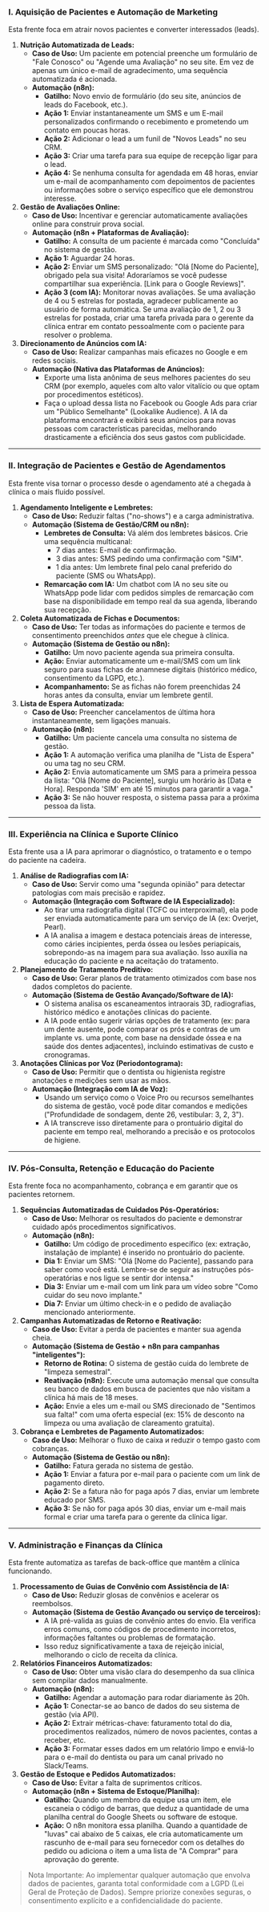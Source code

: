 ### I. Aquisição de Pacientes e Automação de Marketing

Esta frente foca em atrair novos pacientes e converter interessados (leads).

1. **Nutrição Automatizada de Leads:**
    - **Caso de Uso:** Um paciente em potencial preenche um formulário de "Fale Conosco" ou "Agende uma Avaliação" no seu site. Em vez de apenas um único e-mail de agradecimento, uma sequência automatizada é acionada.
    - **Automação (n8n):**
        - **Gatilho:** Novo envio de formulário (do seu site, anúncios de leads do Facebook, etc.).
        - **Ação 1:** Enviar instantaneamente um SMS e um E-mail personalizados confirmando o recebimento e prometendo um contato em poucas horas.
        - **Ação 2:** Adicionar o lead a um funil de "Novos Leads" no seu CRM.
        - **Ação 3:** Criar uma tarefa para sua equipe de recepção ligar para o lead.
        - **Ação 4:** Se nenhuma consulta for agendada em 48 horas, enviar um e-mail de acompanhamento com depoimentos de pacientes ou informações sobre o serviço específico que ele demonstrou interesse.
2. **Gestão de Avaliações Online:**
    - **Caso de Uso:** Incentivar e gerenciar automaticamente avaliações online para construir prova social.
    - **Automação (n8n + Plataformas de Avaliação):**
        - **Gatilho:** A consulta de um paciente é marcada como "Concluída" no sistema de gestão.
        - **Ação 1:** Aguardar 24 horas.
        - **Ação 2:** Enviar um SMS personalizado: "Olá [Nome do Paciente], obrigado pela sua visita! Adoraríamos se você pudesse compartilhar sua experiência. [Link para o Google Reviews]".
        - **Ação 3 (com IA):** Monitorar novas avaliações. Se uma avaliação de 4 ou 5 estrelas for postada, agradecer publicamente ao usuário de forma automática. Se uma avaliação de 1, 2 ou 3 estrelas for postada, criar uma tarefa privada para o gerente da clínica entrar em contato pessoalmente com o paciente para resolver o problema.
3. **Direcionamento de Anúncios com IA:**
    - **Caso de Uso:** Realizar campanhas mais eficazes no Google e em redes sociais.
    - **Automação (Nativa das Plataformas de Anúncios):**
        - Exporte uma lista anônima de seus melhores pacientes do seu CRM (por exemplo, aqueles com alto valor vitalício ou que optam por procedimentos estéticos).
        - Faça o upload dessa lista no Facebook ou Google Ads para criar um "Público Semelhante" (Lookalike Audience). A IA da plataforma encontrará e exibirá seus anúncios para novas pessoas com características parecidas, melhorando drasticamente a eficiência dos seus gastos com publicidade.

---

### II. Integração de Pacientes e Gestão de Agendamentos

Esta frente visa tornar o processo desde o agendamento até a chegada à clínica o mais fluido possível.

1. **Agendamento Inteligente e Lembretes:**
    - **Caso de Uso:** Reduzir faltas ("no-shows") e a carga administrativa.
    - **Automação (Sistema de Gestão/CRM ou n8n):**
        - **Lembretes de Consulta:** Vá além dos lembretes básicos. Crie uma sequência multicanal:
            - 7 dias antes: E-mail de confirmação.
            - 3 dias antes: SMS pedindo uma confirmação com "SIM".
            - 1 dia antes: Um lembrete final pelo canal preferido do paciente (SMS ou WhatsApp).
        - **Remarcação com IA:** Um chatbot com IA no seu site ou WhatsApp pode lidar com pedidos simples de remarcação com base na disponibilidade em tempo real da sua agenda, liberando sua recepção.
2. **Coleta Automatizada de Fichas e Documentos:**
    - **Caso de Uso:** Ter todas as informações do paciente e termos de consentimento preenchidos *antes* que ele chegue à clínica.
    - **Automação (Sistema de Gestão ou n8n):**
        - **Gatilho:** Um novo paciente agenda sua primeira consulta.
        - **Ação:** Enviar automaticamente um e-mail/SMS com um link seguro para suas fichas de anamnese digitais (histórico médico, consentimento da LGPD, etc.).
        - **Acompanhamento:** Se as fichas não forem preenchidas 24 horas antes da consulta, enviar um lembrete gentil.
3. **Lista de Espera Automatizada:**
    - **Caso de Uso:** Preencher cancelamentos de última hora instantaneamente, sem ligações manuais.
    - **Automação (n8n):**
        - **Gatilho:** Um paciente cancela uma consulta no sistema de gestão.
        - **Ação 1:** A automação verifica uma planilha de "Lista de Espera" ou uma tag no seu CRM.
        - **Ação 2:** Envia automaticamente um SMS para a primeira pessoa da lista: "Olá [Nome do Paciente], surgiu um horário às [Data e Hora]. Responda 'SIM' em até 15 minutos para garantir a vaga."
        - **Ação 3:** Se não houver resposta, o sistema passa para a próxima pessoa da lista.

---

### III. Experiência na Clínica e Suporte Clínico

Esta frente usa a IA para aprimorar o diagnóstico, o tratamento e o tempo do paciente na cadeira.

1. **Análise de Radiografias com IA:**
    - **Caso de Uso:** Servir como uma "segunda opinião" para detectar patologias com mais precisão e rapidez.
    - **Automação (Integração com Software de IA Especializado):**
        - Ao tirar uma radiografia digital (TCFC ou interproximal), ela pode ser enviada automaticamente para um serviço de IA (ex: Overjet, Pearl).
        - A IA analisa a imagem e destaca potenciais áreas de interesse, como cáries incipientes, perda óssea ou lesões periapicais, sobrepondo-as na imagem para sua avaliação. Isso auxilia na educação do paciente e na aceitação do tratamento.
2. **Planejamento de Tratamento Preditivo:**
    - **Caso de Uso:** Gerar planos de tratamento otimizados com base nos dados completos do paciente.
    - **Automação (Sistema de Gestão Avançado/Software de IA):**
        - O sistema analisa os escaneamentos intraorais 3D, radiografias, histórico médico e anotações clínicas do paciente.
        - A IA pode então sugerir várias opções de tratamento (ex: para um dente ausente, pode comparar os prós e contras de um implante vs. uma ponte, com base na densidade óssea e na saúde dos dentes adjacentes), incluindo estimativas de custo e cronogramas.
3. **Anotações Clínicas por Voz (Periodontograma):**
    - **Caso de Uso:** Permitir que o dentista ou higienista registre anotações e medições sem usar as mãos.
    - **Automação (Integração com IA de Voz):**
        - Usando um serviço como o Voice Pro ou recursos semelhantes do sistema de gestão, você pode ditar comandos e medições ("Profundidade de sondagem, dente 26, vestibular: 3, 2, 3").
        - A IA transcreve isso diretamente para o prontuário digital do paciente em tempo real, melhorando a precisão e os protocolos de higiene.

---

### IV. Pós-Consulta, Retenção e Educação do Paciente

Esta frente foca no acompanhamento, cobrança e em garantir que os pacientes retornem.

1. **Sequências Automatizadas de Cuidados Pós-Operatórios:**
    - **Caso de Uso:** Melhorar os resultados do paciente e demonstrar cuidado após procedimentos significativos.
    - **Automação (n8n):**
        - **Gatilho:** Um código de procedimento específico (ex: extração, instalação de implante) é inserido no prontuário do paciente.
        - **Dia 1:** Enviar um SMS: "Olá [Nome do Paciente], passando para saber como você está. Lembre-se de seguir as instruções pós-operatórias e nos ligue se sentir dor intensa."
        - **Dia 3:** Enviar um e-mail com um link para um vídeo sobre "Como cuidar do seu novo implante."
        - **Dia 7:** Enviar um último check-in e o pedido de avaliação mencionado anteriormente.
2. **Campanhas Automatizadas de Retorno e Reativação:**
    - **Caso de Uso:** Evitar a perda de pacientes e manter sua agenda cheia.
    - **Automação (Sistema de Gestão + n8n para campanhas "inteligentes"):**
        - **Retorno de Rotina:** O sistema de gestão cuida do lembrete de "limpeza semestral".
        - **Reativação (n8n):** Execute uma automação mensal que consulta seu banco de dados em busca de pacientes que não visitam a clínica há mais de 18 meses.
        - **Ação:** Envie a eles um e-mail ou SMS direcionado de "Sentimos sua falta!" com uma oferta especial (ex: 15% de desconto na limpeza ou uma avaliação de clareamento gratuita).
3. **Cobrança e Lembretes de Pagamento Automatizados:**
    - **Caso de Uso:** Melhorar o fluxo de caixa и reduzir o tempo gasto com cobranças.
    - **Automação (Sistema de Gestão ou n8n):**
        - **Gatilho:** Fatura gerada no sistema de gestão.
        - **Ação 1:** Enviar a fatura por e-mail para o paciente com um link de pagamento direto.
        - **Ação 2:** Se a fatura não for paga após 7 dias, enviar um lembrete educado por SMS.
        - **Ação 3:** Se não for paga após 30 dias, enviar um e-mail mais formal e criar uma tarefa para o gerente da clínica ligar.

---

### V. Administração e Finanças da Clínica

Esta frente automatiza as tarefas de back-office que mantêm a clínica funcionando.

1. **Processamento de Guias de Convênio com Assistência de IA:**
    - **Caso de Uso:** Reduzir glosas de convênios e acelerar os reembolsos.
    - **Automação (Sistema de Gestão Avançado ou serviço de terceiros):**
        - A IA pré-valida as guias de convênio antes do envio. Ela verifica erros comuns, como códigos de procedimento incorretos, informações faltantes ou problemas de formatação.
        - Isso reduz significativamente a taxa de rejeição inicial, melhorando o ciclo de receita da clínica.
2. **Relatórios Financeiros Automatizados:**
    - **Caso de Uso:** Obter uma visão clara do desempenho da sua clínica sem compilar dados manualmente.
    - **Automação (n8n):**
        - **Gatilho:** Agendar a automação para rodar diariamente às 20h.
        - **Ação 1:** Conectar-se ao banco de dados do seu sistema de gestão (via API).
        - **Ação 2:** Extrair métricas-chave: faturamento total do dia, procedimentos realizados, número de novos pacientes, contas a receber, etc.
        - **Ação 3:** Formatar esses dados em um relatório limpo e enviá-lo para o e-mail do dentista ou para um canal privado no Slack/Teams.
3. **Gestão de Estoque e Pedidos Automatizados:**
    - **Caso de Uso:** Evitar a falta de suprimentos críticos.
    - **Automação (n8n + Sistema de Estoque/Planilha):**
        - **Gatilho:** Quando um membro da equipe usa um item, ele escaneia o código de barras, que deduz a quantidade de uma planilha central do Google Sheets ou software de estoque.
        - **Ação:** O n8n monitora essa planilha. Quando a quantidade de "luvas" cai abaixo de 5 caixas, ele cria automaticamente um rascunho de e-mail para seu fornecedor com os detalhes do pedido ou adiciona o item a uma lista de "A Comprar" para aprovação do gerente.

> Nota Importante: Ao implementar qualquer automação que envolva dados de pacientes, garanta total conformidade com a LGPD (Lei Geral de Proteção de Dados). Sempre priorize conexões seguras, o consentimento explícito e a confidencialidade do paciente.
>